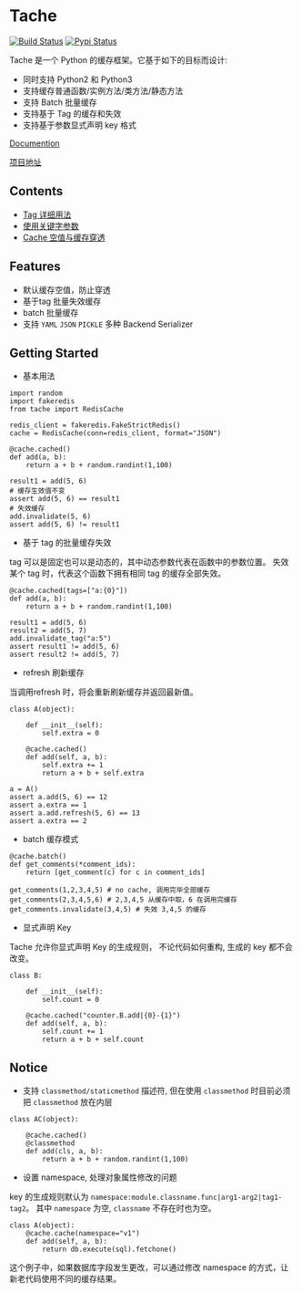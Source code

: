 # Tache
[![Build Status](https://travis-ci.org/zhihu/tache.svg?branch=master)](https://travis-ci.org/zhihu/tache)
[![Pypi Status](https://img.shields.io/pypi/v/tache.svg)](https://pypi.python.org/pypi/tache)

Tache 是一个 Python 的缓存框架。它基于如下的目标而设计:

* 同时支持 Python2 和 Python3
* 支持缓存普通函数/实例方法/类方法/静态方法
* 支持 Batch 批量缓存
* 支持基于 Tag 的缓存和失效
* 支持基于参数显式声明 key 格式

 [Documention](http://zhihu.github.io/tache)
 
 [项目地址](https://github.com/zhihu/tache)


Contents
---------
* [Tag 详细用法](docs/advance_tag.md)
* [使用关键字参数](docs/use_kwargs.md)
* [Cache 空值与缓存穿透](docs/cache_null_and_miss.md)


## Features

* 默认缓存空值，防止穿透
* 基于tag 批量失效缓存
* batch 批量缓存
* 支持 `YAML` `JSON` `PICKLE` 多种 Backend Serializer

## Getting Started

* 基本用法

```
import random
import fakeredis
from tache import RedisCache

redis_client = fakeredis.FakeStrictRedis()
cache = RedisCache(conn=redis_client, format="JSON")

@cache.cached()
def add(a, b):
    return a + b + random.randint(1,100)

result1 = add(5, 6)
# 缓存生效值不变
assert add(5, 6) == result1
# 失效缓存
add.invalidate(5, 6)
assert add(5, 6) != result1
```

* 基于 tag 的批量缓存失效

tag 可以是固定也可以是动态的，其中动态参数代表在函数中的参数位置。
失效某个 tag 时，代表这个函数下拥有相同 tag 的缓存全部失效。

```
@cache.cached(tags=["a:{0}"])
def add(a, b):
    return a + b + random.randint(1,100)

result1 = add(5, 6) 
result2 = add(5, 7)
add.invalidate_tag("a:5")
assert result1 != add(5, 6) 
assert result2 != add(5, 7)
```


* refresh 刷新缓存

当调用refresh 时，将会重新刷新缓存并返回最新值。


```
class A(object):

    def __init__(self):
        self.extra = 0

    @cache.cached()
    def add(self, a, b):
        self.extra += 1
        return a + b + self.extra

a = A()
assert a.add(5, 6) == 12
assert a.extra == 1
assert a.add.refresh(5, 6) == 13
assert a.extra == 2
```

* batch 缓存模式

```
@cache.batch()
def get_comments(*comment_ids):
    return [get_comment(c) for c in comment_ids]

get_comments(1,2,3,4,5) # no cache, 调用完毕全部缓存
get_comments(2,3,4,5,6) # 2,3,4,5 从缓存中取，6 在调用完缓存
get_comments.invalidate(3,4,5) # 失效 3,4,5 的缓存
```

* 显式声明 Key

Tache 允许你显式声明 Key 的生成规则， 不论代码如何重构, 生成的 key 都不会改变。

```
class B:

    def __init__(self):
        self.count = 0

    @cache.cached("counter.B.add|{0}-{1}")
    def add(self, a, b):
        self.count += 1
        return a + b + self.count
```


## Notice

* 支持 `classmethod/staticmethod` 描述符, 但在使用 `classmethod` 时目前必须把
`classmethod` 放在内层


```
class AC(object):

    @cache.cached()
    @classmethod
    def add(cls, a, b):
        return a + b + random.randint(1,100)
```

* 设置 namespace, 处理对象属性修改的问题

key 的生成规则默认为 `namespace:module.classname.func|arg1-arg2|tag1-tag2`。
其中 `namespace` 为空, `classname` 不存在时也为空。

```
class A(object):
    @cache.cache(namespace="v1")
    def add(self, a, b):
        return db.execute(sql).fetchone()
```

这个例子中，如果数据库字段发生更改，可以通过修改 namespace 的方式，让新老代码使用不同的缓存结果。
